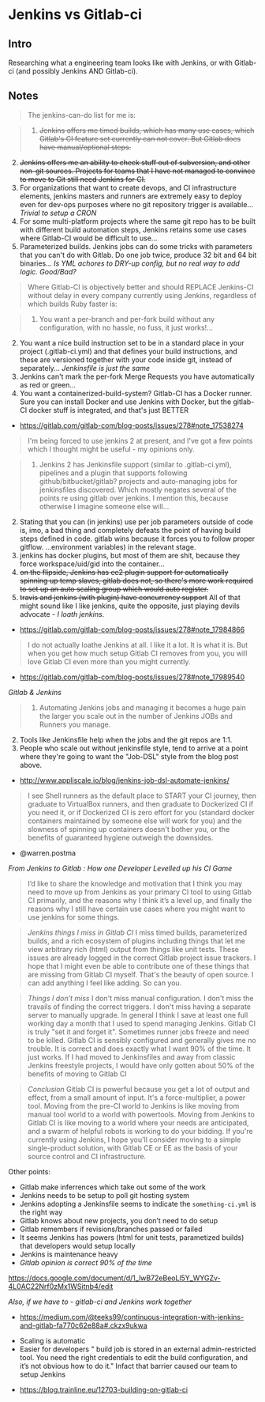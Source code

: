 # Jenkins vs Gitlab-ci

## Intro

Researching what a engineering team looks like with Jenkins, or with Gitlab-ci (and possibly Jenkins AND Gitlab-ci).


## Notes

> The jenkins-can-do list for me is:

>1. ~~Jenkins offers me timed builds, which has many use cases, which Gitlab's CI feature set currently can not cover. But Gitlab does have manual/optional steps.~~
2. ~~Jenkins offers me an ability to check stuff out of subversion, and other non-git sources. Projects for teams that I have not managed to convince to move to Git still need Jenkins for CI.~~
3. For organizations that want to create devops, and CI infrastructure elements, jenkins masters and runners are extremely easy to deploy even for dev-ops purposes where no git repository trigger is available...
_Trivial to setup a CRON_
4. For some multi-platform projects where the same git repo has to be built with different build automation steps, Jenkins retains some use cases where Gitlab-CI would be difficult to use...
5. Parameterized builds. Jenkins jobs can do some tricks with parameters that you can't do with Gitlab. Do one job twice, produce 32 bit and 64 bit binaries...
_Is YML achores to DRY-up config, but no real way to add logic. Good/Bad?_

> Where Gitlab-CI is objectively better and should REPLACE Jenkins-CI without delay in every company currently using Jenkins, regardless of which builds Ruby faster is:

>1. You want a per-branch and per-fork build without any configuration, with no hassle, no fuss, it just works!...
2. You want a nice build instruction set to be in a standard place in your project (.gitlab-ci.yml) and that defines your build instructions, and these are versioned together with your code inside git, instead of separately...
_Jenkinsfile is just the same_
3. Jenkins can't mark the per-fork Merge Requests you have automatically as red or green...
4. You want a containerized-build-system? Gitlab-CI has a Docker runner. Sure you can install Docker and use Jenkins with Docker, but the gitlab-CI docker stuff is integrated, and that's just BETTER

- https://gitlab.com/gitlab-com/blog-posts/issues/278#note_17538274


> I'm being forced to use jenkins 2 at present, and I've got a few points which I thought might be useful - my opinions only.

>1. Jenkins 2 has Jenkinsfile support (similar to .gitlab-ci.yml), pipelines and a plugin that supports following github/bitbucket/gitlab? projects and auto-managing jobs for jenkinsfiles discovered. Which mostly negates several of the points re using gitlab over jenkins. I mention this, because otherwise I imagine someone else will...
2. Stating that you can (in jenkins) use per job parameters outside of code is, imo, a bad thing and completely defeats the point of having build steps defined in code. gitlab wins because it forces you to follow proper gitflow. ...environment variables) in the relevant stage.
3. jenkins has docker plugins, but most of them are shit, because they force workspace/uid/gid into the container...
4. ~~on the flipside, Jenkins has ec2 plugin support for automatically spinning up temp slaves, gitlab does not, so there's more work required to set up an auto scaling group which would auto register.~~
5. ~~travis and jenkins (with plugin) have concurrency support~~
All of that might sound like I like jenkins, quite the opposite, just playing devils advocate - *I loath jenkins*.
- https://gitlab.com/gitlab-com/blog-posts/issues/278#note_17984866

> I do not actually loathe Jenkins at all. I like it a lot. It is what it is. But when you get how much setup Gitlab CI removes from you, you will love Gitlab CI even more than you might currently.
- https://gitlab.com/gitlab-com/blog-posts/issues/278#note_17989540

*Gitlab & Jenkins*

> 1. Automating Jenkins jobs and managing it becomes a huge pain the larger you scale out in the number of Jenkins JOBs and Runners you manage.
2. Tools like Jenkinsfile help when the jobs and the git repos are 1:1.
3. People who scale out without jenkinsfile style, tend to arrive at a point where they're going to want the "Job-DSL" style from the blog post above.

- http://www.appliscale.io/blog/jenkins-job-dsl-automate-jenkins/


> I see Shell runners as the default place to START your CI journey, then graduate to VirtualBox runners, and then graduate to Dockerized CI if you need it, or if Dockerized CI is zero effort for you (standard docker containers maintained by someone else will work for you) and the slowness of spinning up containers doesn't bother you, or the benefits of guaranteed hygiene outweigh the downsides.
- @warren.postma

*From Jenkins to Gitlab : How one Developer Levelled up his CI Game*
> I’d like to share the knowledge and motivation that I think you may need to move up from Jenkins as your primary CI tool to using Gitlab CI primarily, and the reasons why I think it’s a level up, and finally the reasons why I still have certain use cases where you might want to use jenkins for some things. 

> *Jenkins things I miss in Gitlab CI* I miss timed builds, parameterized builds, and a rich ecosystem of plugins including things that let me view arbitrary rich (html) output from things like unit tests.  These issues are already logged in the correct Gitlab project issue trackers.  I hope that I might even be able to contribute one of these things that are missing from Gitlab CI myself.   That's the beauty of open source. I can add anything I feel like adding. So can you.  

> *Things I don’t miss* I don't miss manual configuration. I don't miss the travails of finding the correct triggers. I don't miss having a separate server to manually upgrade. In general I think I save at least one full working day a month that I used to spend managing Jenkins.  Gitlab CI is truly "set it and forget it".  Sometimes runner jobs freeze and need to be killed.  Gitlab CI is sensibly configured and generally gives me no trouble.   It is correct and does exactly what I want 90% of the time. It just works.   If I had moved to Jenkinsfiles and away from classic Jenkins freestyle projects, I would have only gotten about 50% of the benefits of moving to Gitlab CI

> *Conclusion* Gitlab CI is powerful because you get a lot of output and effect, from a small amount of input. It's a force-multiplier, a power tool.     Moving from the pre-CI world to Jenkins is like moving from manual tool world to a world with powertools.  Moving from Jenkins to Gitlab CI is like moving to a world where your needs are anticipated, and a swarm of helpful robots is working to do your bidding.  If you're currently using Jenkins, I hope you'll consider moving to a simple single-product solution, with Gitlab CE or EE as the basis of your source control and CI infrastructure.

Other points:

* Gitlab make inferrences which take out some of the work
* Jenkins needs to be setup to poll git hosting system
* Jenkins adopting a Jenkinsfile seems to indicate the `something-ci.yml` is the right way
* Gitlab knows about new projects, you don’t need to do setup
* Gitlab remembers if revisions/branches passed or failed
* It seems Jenkins has powers (html for unit tests, parametized builds) that developers would setup locally
* Jenkins is maintenance heavy
* *Gitlab opinion is correct 90% of the time*

https://docs.google.com/document/d/1_lwB72eBeoLl5Y_WYGZv-4L0AC22Nrf0zMx1WSitnb4/edit


*Also, if we have to - gitlab-ci and Jenkins work together* 
- https://medium.com/@teeks99/continuous-integration-with-jenkins-and-gitlab-fa770c62e88a#.ckzx9ukwa

* Scaling is automatic
* Easier for developers " build job is stored in an external admin-restricted tool. You need the right credentials to edit the build configuration, and it’s not obvious how to do it." Infact that barrier caused our team to setup Jenkins
- https://blog.trainline.eu/12703-building-on-gitlab-ci